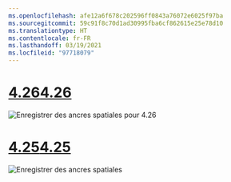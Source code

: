```yaml
---
ms.openlocfilehash: afe12a6f678c202596ff0843a76072e6025f97ba
ms.sourcegitcommit: 59c91f8c70d1ad30995fba6cf862615e25e78d10
ms.translationtype: HT
ms.contentlocale: fr-FR
ms.lasthandoff: 03/19/2021
ms.locfileid: "97718079"
---
```

# <a name="426"></a>[<span data-ttu-id="03581-101">4.26</span><span class="sxs-lookup"><span data-stu-id="03581-101">4.26</span></span>](#tab/426)

![Enregistrer des ancres spatiales pour 4.26](../images/local-spatial-anchors-img-02.png)

# <a name="425"></a>[<span data-ttu-id="03581-103">4.25</span><span class="sxs-lookup"><span data-stu-id="03581-103">4.25</span></span>](#tab/425)

![Enregistrer des ancres spatiales](../images/unreal-spatialanchors-save.PNG)
